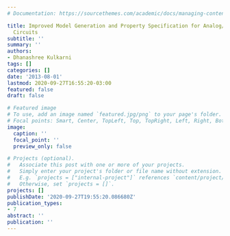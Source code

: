 ```yaml
---
# Documentation: https://sourcethemes.com/academic/docs/managing-content/

title: Improved Model Generation and Property Specification for Analog/Mixed-Signal
  Circuits
subtitle: ''
summary: ''
authors:
- Dhanashree Kulkarni
tags: []
categories: []
date: '2013-08-01'
lastmod: 2020-09-27T16:55:20-03:00
featured: false
draft: false

# Featured image
# To use, add an image named `featured.jpg/png` to your page's folder.
# Focal points: Smart, Center, TopLeft, Top, TopRight, Left, Right, BottomLeft, Bottom, BottomRight.
image:
  caption: ''
  focal_point: ''
  preview_only: false

# Projects (optional).
#   Associate this post with one or more of your projects.
#   Simply enter your project's folder or file name without extension.
#   E.g. `projects = ["internal-project"]` references `content/project/deep-learning/index.md`.
#   Otherwise, set `projects = []`.
projects: []
publishDate: '2020-09-27T19:55:20.086680Z'
publication_types:
- 7
abstract: ''
publication: ''
---
```


